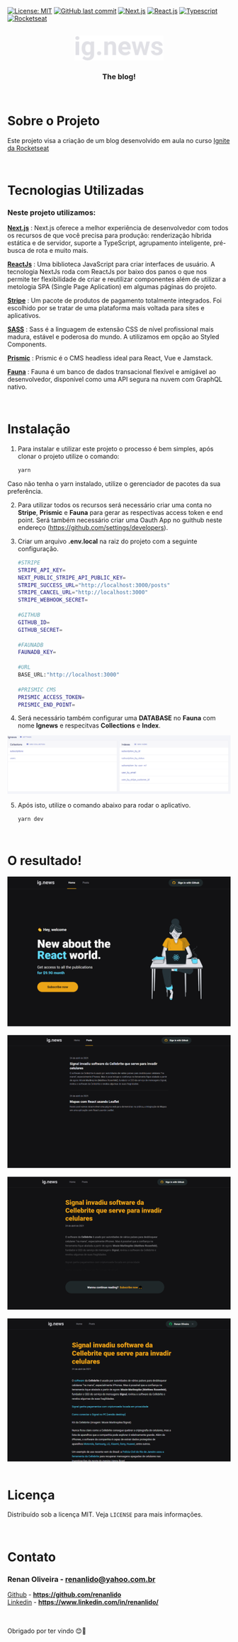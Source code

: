 [![License: MIT](https://img.shields.io/badge/License-MIT-yellow.svg)](https://opensource.org/licenses/MIT)
[![GitHub last commit](https://img.shields.io/badge/last%20comit-april%202021-orange)](https://github.com/renanlido/ignews/commits)
[![Next.js](https://img.shields.io/badge/NextJs-blue)](https://nextjs.org/)
[![React.js](https://img.shields.io/badge/-ReactJs-blue)](https://pt-br.reactjs.org/)
[![Typescript](https://img.shields.io/badge/-Typescript-blue)](https://www.typescriptlang.org/)
[![Rocketseat](https://img.shields.io/badge/-Rocketseat-blueviolet)](https://rocketseat.com.br)

<!--LOGO-->
<br/>
<div align="center">
    <a href="">
        <img width="200px" src="./assets/logo.svg" alt="Logo Ignews">
    </a>
    <h3 color="#ffff" >The blog!</h3>
    </br>
</div>

<!-- ABOUT THE PROJECT -->
# <strong>Sobre o Projeto</strong>
Este projeto visa a criação de um blog desenvolvido em aula no curso [Ignite da Rocketseat](https://rocketseat.com.br)

</br>

# <strong>Tecnologias Utilizadas</strong>
### Neste projeto utilizamos: 
<strong>[Next.js](https://nextjs.org/)</strong> : Next.js oferece a melhor experiência de desenvolvedor com todos os recursos de que você precisa para produção: renderização híbrida estática e de servidor, suporte a TypeScript, agrupamento inteligente, pré-busca de rota e muito mais.

<strong>[ReactJs](https://pt-br.reactjs.org/)</strong> : Uma biblioteca JavaScript para criar interfaces de usuário. A tecnologia NextJs roda com ReactJs por baixo dos panos o que nos permite ter flexibilidade de criar e reutilizar componentes além de utilizar a metologia SPA (Single Page Aplication) em algumas páginas do projeto.

<strong>[Stripe](https://stripe.com/br)</strong> : Um pacote de produtos de pagamento totalmente integrados. Foi escolhido por se tratar de uma plataforma mais voltada para sites e aplicativos.

<strong>[SASS](https://sass-lang.com/)</strong> : Sass é a linguagem de extensão CSS de nível profissional mais madura, estável e poderosa do mundo. A utilizamos em opção ao Styled Components.

<strong>[Prismic](https://prismic.io)</strong> : Prismic é o CMS headless ideal para React, Vue e Jamstack.

<strong>[Fauna](https://fauna.com)</strong> : Fauna é um banco de dados transacional flexível e amigável ao desenvolvedor, disponível como uma API segura na nuvem com GraphQL nativo.

</br>

<!--INSTALATION-->

# Instalação

1. Para instalar e utilizar este projeto o processo é bem simples, após clonar o projeto utilize o comando:
    ```sh
    yarn
    ```
Caso não tenha o yarn instalado, utilize o gerenciador de pacotes da sua preferência.        

2. Para utilizar todos os recursos será necessário criar uma conta no **Stripe**, **Prismic** e **Fauna** para gerar as respectivas access token e end point. Será também necessário criar uma Oauth App no guithub neste endereço (https://github.com/settings/developers).

3. Criar um arquivo **.env.local** na raiz do projeto com a seguinte configuração.
    ```sh
    #STRIPE
    STRIPE_API_KEY=
    NEXT_PUBLIC_STRIPE_API_PUBLIC_KEY=
    STRIPE_SUCCESS_URL="http://localhost:3000/posts"
    STRIPE_CANCEL_URL="http://localhost:3000"
    STRIPE_WEBHOOK_SECRET=
    
    #GITHUB
    GITHUB_ID=
    GITHUB_SECRET=
    
    #FAUNADB
    FAUNADB_KEY=
    
    #URL
    BASE_URL:"http://localhost:3000"
    
    #PRISMIC CMS
    PRISMIC_ACCESS_TOKEN=
    PRISMIC_END_POINT=
    ```

4. Será necessário também configurar uma **DATABASE** no **Fauna** com nome **Ignews** e respecitvas **Collections** e **Index**.
<img src="./assets/ignews_fauna.png" alt="Logo Fauna">

5. Após isto, utilize o comando abaixo para rodar o aplicativo.
    ```ssh 
    yarn dev 
    ```
</br>

<!--THE RESULT-->

# <strong>O resultado!</strong>
<img src="./assets/ignews_site.png" alt="Home">

<div>
    </br>
</div>

<img src="./assets/ignews_posts.png" alt="Posts List">

<div>
    </br>
</div>

<img src="./assets/ignews_posts_preview.png" alt="Post Preview">

<div>
    </br>
</div>

<img src="./assets/ignews_posts_complete.png" alt="Post Complete">


<div>
    </br>
</div>

<!-- LICENSE -->

# **Licença**

Distribuído sob a licença MIT. Veja `LICENSE` para mais informações.

<!-- CONTACT -->
</br>

# **Contato**

### Renan Oliveira - **renanlido@yahoo.com.br**

[Github](https://github.com/renanlido) - **https://github.com/renanlido** </br>
[Linkedin](https://www.linkedin.com/in/renanlido/) - **https://www.linkedin.com/in/renanlido/**

</br></br>
Obrigado por ter vindo 😊🤗
